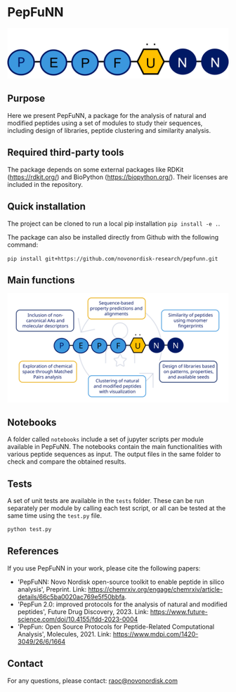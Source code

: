 # PepFuNN

![Fig1](src/pepfunn/data/PepFuNN_logo.png)

## Purpose

Here we present PepFuNN, a package for the analysis of natural and modified peptides using a set of modules to study their sequences, including design of libraries, peptide clustering and similarity analysis.

## Required third-party tools

The package depends on some external packages like RDKit (https://rdkit.org/) and BioPython (https://biopython.org/). Their licenses are included in the repository.

## Quick installation

The project can be cloned to run a local pip installation `pip install -e .`. 

The package can also be installed directly from Github with the following command:

`pip install git+https://github.com/novonordisk-research/pepfunn.git`

## Main functions

![Fig2](src/pepfunn/data/PepFuNN_functions.png)

## Notebooks

A folder called `notebooks` include a set of jupyter scripts per module available in PepFuNN. The notebooks contain the main functionalities with various peptide sequences as input. The output files in the same folder to check and compare the obtained results.

## Tests

A set of unit tests are available in the `tests` folder. These can be run separately per module by calling each test script, or all can be tested at the same time using the `test.py` file.

```Bash
python test.py
```

## References

If you use PepFuNN in your work, please cite the following papers:

* 'PepFuNN: Novo Nordisk open-source toolkit to enable peptide in silico analysis', Preprint. Link: https://chemrxiv.org/engage/chemrxiv/article-details/66c5ba0020ac769e5f50bbfa.
* 'PepFun 2.0: improved protocols for the analysis of natural and modified peptides', Future Drug Discovery, 2023. Link: https://www.future-science.com/doi/10.4155/fdd-2023-0004
* 'PepFun: Open Source Protocols for Peptide-Related Computational Analysis', Molecules, 2021. Link: https://www.mdpi.com/1420-3049/26/6/1664

## Contact

For any questions, please contact: raoc@novonordisk.com
